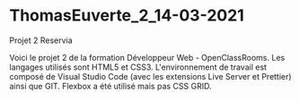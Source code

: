 # ThomasEuverte_2_14-03-2021
Projet 2 Reservia

Voici le projet 2 de la formation Développeur Web - OpenClassRooms.
Les langages utilisés sont HTML5 et CSS3.
L'environnement de travail est composé de Visual Studio Code (avec les extensions Live Server et Prettier) ainsi que GIT.
Flexbox a été utilisé mais pas CSS GRID.
